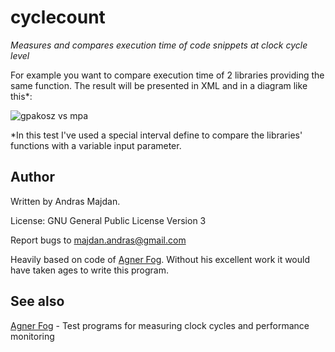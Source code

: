 # cyclecount

*Measures and compares execution time of code snippets at clock cycle level*

For example you want to compare execution time of 2 libraries providing the same function. The result will be presented in XML and in a diagram like this*:

![gpakosz vs mpa](http://fejlesztek.hu/wp-content/uploads/2013/12/plot.png)

*In this test I've used a special interval define to compare the libraries' functions with a variable input parameter.

## Author

Written by Andras Majdan.

License: GNU General Public License Version 3

Report bugs to <majdan.andras@gmail.com>

Heavily based on code of [Agner Fog](http://www.agner.org/optimize/). Without his excellent work it would have taken ages to write this program.

## See also

[Agner Fog](http://www.agner.org/optimize/) - Test programs for measuring clock cycles and performance monitoring
